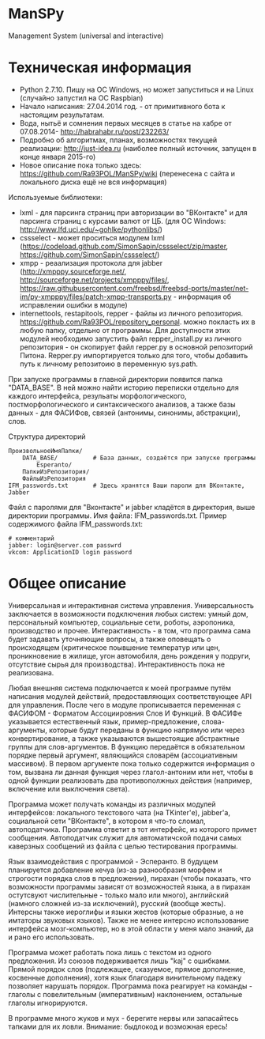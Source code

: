 # ManSPy
Management System (universal and interactive)  

# Техническая информация

- Python 2.7.10. Пишу на ОС Windows, но может запуститься и на Linux (случайно запустил на ОС Raspbian)  
- Начало написания: 27.04.2014 год. - от примитивного бота к настоящим результатам.  
- Вода, нытьё и сомнения первых месяцев в статье на хабре от 07.08.2014- http://habrahabr.ru/post/232263/  
- Подробно об алгоритмах, планах, возможностях текущей реализации: http://just-idea.ru (наиболее полный источник, запущен в конце января 2015-го)
- Новое описание пока только здесь: https://github.com/Ra93POL/ManSPy/wiki (перенесена с сайта и локального диска ещё не вся информация)

Используемые библиотеки:   
- lxml - для парсинга страниц при авторизации во "ВКонтакте" и для парсинга страниц с курсами валют от ЦБ. (для ОС Windows: http://www.lfd.uci.edu/~gohlke/pythonlibs/)  
- cssselect - может проситься модулем lxml (https://codeload.github.com/SimonSapin/cssselect/zip/master, https://github.com/SimonSapin/cssselect/)
- xmpp - реаализация протокола для jabber (http://xmpppy.sourceforge.net/, http://sourceforge.net/projects/xmpppy/files/, https://raw.githubusercontent.com/freebsd/freebsd-ports/master/net-im/py-xmpppy/files/patch-xmpp-transports.py - информация об исправлении ошибки в модуле)
- internettools, restapitools, repper - файлы из личного репозитория. https://github.com/Ra93POL/repository_personal. можно покласть их в любую папку, отдельно от программы. Для доступности этих модулей необходимо запустить файл repper_install.py из личного репозитория - он скопирует файл repper.py в основной репозиторий Питона. Repper.py импортируется только для того, чтобы добавить путь к личному репозитоию в переменную sys.path. 

При запуске программы в главной директории появится папка "DATA_BASE". В ней можно найти историю переписки отдельно для каждого интерфейса, резульаты морфологического, постморфологического и синтаксического анализов, а также базы данных - для ФАСИФов, связей (антонимы, синонимы, абстракции), слов.

Структура директорий
```
ПроизвольноеИмяПапки/
    DATA_BASE/          # База данных, создаётся при запуске программы
        Esperanto/
    ПапкиИзРепозитория/
    ФайлыИзРепозитория
IFM_passwords.txt       # Здесь хранятся Ваши пароли для ВКонтакте, Jabber
```

Файл с паролями для "Вконтакте" и jabber кладётся в директория, выше директории программы. Имя файла: IFM_passwords.txt. Пример содержимого файла IFM_passwords.txt:
```
# комментарий
jabber: login@server.com passwrd
vkcom: ApplicationID login password
```

# Общее описание

Универсальная и интерактивная система управления. Универсальность заключается в возможности подключения любых систем: умный дом, персональный компьютер, социальные сети, роботы, аэропоника, производство и прочее. Интерактивность - в том, что программа сама будет задавать уточняющие вопросы, а также оповещать о происходящем (критическое поывшение температур или цен, проникновение в жилище, угон автомобиля, день рождения у подруги, отсутствие сырья для производства). Интерактивность пока не реализована.

Любая внешняя система подключается к моей программе путём написания модулей действий, предоставляющих соответствующее API для управления. После чего в модуле прописывается переменная с ФАСИФОМ - Форматом Ассоциировния Слов И Функций. В ФАСИФе указывается естественный язык, пример-предложение, слова-аргументы, которые будут переданы в функцию напрямую или через конвертирование, а также указываются вышестоящие абстрактные группы для слов-аргументов. В функцию передаётся в обязательном порядке первый аргумент, являющийся словарём (ассоциативным массивом). В первом аргументе пока только содержится информация о том, вызвана ли данная функция через глагол-антоним или нет, чтобы в одной функции реализовать два противополжных действия (например, включение или выключения света).

Программа может получать команды из различных модулей интерфейсов: локального текстового чата (на TKinter'е), jabber'а, социальной сети "ВКонтакте", в котором я что-то сломал, автоподатчика. Программа ответит в тот интерфейс, из которого примет сообщения. Автоподатчик служит для автоматичской подачи самых каверзных сообщений из файла с целью тестирования программы.

Язык взаимодействия с программой - Эсперанто. В будущем планируется добавление кечуа (из-за разнообразия морфем и строгости порядка слов в предложении), пирахан (чтобы показать, что возможности программы зависят от возможностей языка, а в пирахан остутсвуют числительные - только мало или много), английский (намного сложней из-за исключений), русский (вообще жесть). Интерсны также иероглифы и языки жестов (которые образные, а не имтаторы звуковых языков). Также не менее интерсно использование интерфейса мозг-компьютер, но в этой области у меня мало знаний, да и рано его использовать.

Программа может работать пока лишь с текстом из одного предложения. Из союзов подерживается лишь "kaj" с ошибками. Прямой порядок слов (подлежащее, сказуемое, прямое дополнение, косвенные дополнения), хотя язык благодаря винительному падежу позволяет нарушать порядок. Программа пока реагирует на команды - глаголы с повелительным (императивным) наклонением, остальные глаголы игнорируются.

В программе много жуков и мух - берегите нервы или запасайтесь тапками для их ловли. Внимание: быдлокод и возможная ересь!
